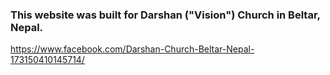 ### This website was built for Darshan ("Vision") Church in Beltar, Nepal.

https://www.facebook.com/Darshan-Church-Beltar-Nepal-173150410145714/